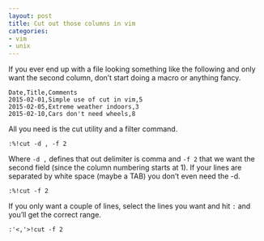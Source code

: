 ```yaml
---
layout: post
title: Cut out those columns in vim
categories:
- vim
- unix
---
```


If you ever end up with a file looking something like the following and only
want the second column, don’t start doing a macro or anything fancy.

	Date,Title,Comments
	2015-02-01,Simple use of cut in vim,5
	2015-02-05,Extreme weather indoors,3
	2015-02-10,Cars don't need wheels,8

All you need is the cut utility and a filter command.

	:%!cut -d , -f 2

Where `-d ,` defines that out delimiter is comma and `-f 2` that we want the
second field (since the column numbering starts at 1). If your lines are
separated by white space (maybe a TAB) you don’t even need the -d.

	:%!cut -f 2

If you only want a couple of lines, select the lines you want and hit `:` and
you’ll get the correct range.

	:'<,'>!cut -f 2
